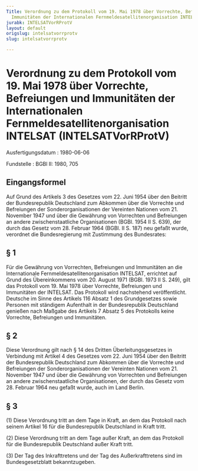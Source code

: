 ```yaml
---
Title: Verordnung zu dem Protokoll vom 19. Mai 1978 über Vorrechte, Befreiungen und
  Immunitäten der Internationalen Fernmeldesatellitenorganisation INTELSAT
jurabk: INTELSATVorRProtV
layout: default
origslug: intelsatvorrprotv
slug: intelsatvorrprotv

---
```


# Verordnung zu dem Protokoll vom 19. Mai 1978 über Vorrechte, Befreiungen und Immunitäten der Internationalen Fernmeldesatellitenorganisation INTELSAT (INTELSATVorRProtV)

Ausfertigungsdatum
:   1980-06-06

Fundstelle
:   BGBl II: 1980, 705



## Eingangsformel

Auf Grund des Artikels 3 des Gesetzes vom 22. Juni 1954 über den Beitritt der Bundesrepublik Deutschland zum Abkommen über die Vorrechte und Befreiungen der Sonderorganisationen der Vereinten Nationen vom 21. November 1947 und über die Gewährung von Vorrechten und Befreiungen an andere zwischenstaatliche Organisationen (BGBl. 1954 II S. 639), der durch das Gesetz vom 28. Februar 1964 (BGBl. II S. 187) neu gefaßt wurde, verordnet die Bundesregierung mit Zustimmung des Bundesrates:


## § 1

Für die Gewährung von Vorrechten, Befreiungen und Immunitäten an die Internationale Fernmeldesatellitenorganisation INTELSAT, errichtet auf Grund des Übereinkommens vom 20. August 1971 (BGBl. 1973 II S. 249), gilt das Protokoll vom 19. Mai 1978 über Vorrechte, Befreiungen und Immunitäten der INTELSAT. Das Protokoll wird nachstehend veröffentlicht. Deutsche im Sinne des Artikels 116 Absatz 1 des Grundgesetzes sowie Personen mit ständigem Aufenthalt in der Bundesrepublik Deutschland genießen nach Maßgabe des Artikels 7 Absatz 5 des Protokolls keine Vorrechte, Befreiungen und Immunitäten.


## § 2

Diese Verordnung gilt nach § 14 des Dritten Überleitungsgesetzes in Verbindung mit Artikel 4 des Gesetzes vom 22. Juni 1954 über den Beitritt der Bundesrepublik Deutschland zum Abkommen über die Vorrechte und Befreiungen der Sonderorganisationen der Vereinten Nationen vom 21. November 1947 und über die Gewährung von Vorrechten und Befreiungen an andere zwischenstaatliche Organisationen, der durch das Gesetz vom 28. Februar 1964 neu gefaßt wurde, auch im Land Berlin.


## § 3

(1) Diese Verordnung tritt an dem Tage in Kraft, an dem das Protokoll nach seinem Artikel 16 für die Bundesrepublik Deutschland in Kraft tritt.

(2) Diese Verordnung tritt an dem Tage außer Kraft, an dem das Protokoll für die Bundesrepublik Deutschland außer Kraft tritt.

(3) Der Tag des Inkrafttretens und der Tag des Außerkrafttretens sind im Bundesgesetzblatt bekanntzugeben.

